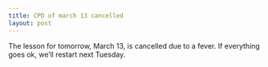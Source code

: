 ```yaml
---
title: CPD of march 13 cancelled
layout: post
---
```

The lesson for tomorrow, March 13, is cancelled due to a fever. If everything goes ok, we&#8217;ll restart next Tuesday.&nbsp;